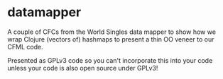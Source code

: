 datamapper
==========

A couple of CFCs from the World Singles data mapper to show how we wrap Clojure (vectors of) hashmaps to present a thin OO veneer to our CFML code.

Presented as GPLv3 code so you can't incorporate this into your code unless your code is also open source under GPLv3!
